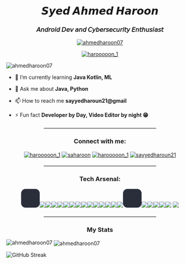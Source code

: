 <h1 align="center">𝙎𝙮𝙚𝙙 𝘼𝙝𝙢𝙚𝙙 𝙃𝙖𝙧𝙤𝙤𝙣</h1>
<h3 align="center">𝘈𝘯𝘥𝘳𝘰𝘪𝘥 𝘋𝘦𝘷 𝘢𝘯𝘥 𝘊𝘺𝘣𝘦𝘳𝘴𝘦𝘤𝘶𝘳𝘪𝘵𝘺 𝘌𝘯𝘵𝘩𝘶𝘴𝘪𝘢𝘴𝘵</h3>



<p align="center"> <a href="https://github.com/ryo-ma/github-profile-trophy"><img src="https://github-profile-trophy.vercel.app/?username=ahmedharoon07&theme=dracula" alt="ahmedharoon07" /></a> </p>

<p align="center"> <a href="https://twitter.com/harooooon_1" target="blank"><img src="https://img.shields.io/twitter/follow/harooooon_1?logo=twitter&style=for-the-badge" alt="harooooon_1" /></a> </p>

<p align="left"> <img src="https://komarev.com/ghpvc/?username=ahmedharoon07&label=Profile%20views&color=0e75b6&style=dracula" alt="ahmedharoon07" /> </p>

- 🌱 I’m currently learning **Java Kotlin, ML**

- 💬 Ask me about **Java, Python**

- 📫 How to reach me **sayyedharoun21@gmail**

- ⚡ Fun fact **Developer by Day, Video Editor by night 😁**

  
<hr style="width: 60%; border: 1px solid #eaeaea; margin: 20px auto;">
<h3 align="center">Connect with me:</h3>
<p align="center">
<a href="https://twitter.com/harooooon_1" target="blank"><img align="center" src="https://raw.githubusercontent.com/rahuldkjain/github-profile-readme-generator/master/src/images/icons/Social/twitter.svg" alt="harooooon_1" height="30" width="40" /></a>
<a href="https://linkedin.com/in/saharoon" target="blank"><img align="center" src="https://raw.githubusercontent.com/rahuldkjain/github-profile-readme-generator/master/src/images/icons/Social/linked-in-alt.svg" alt="saharoon" height="30" width="40" /></a>
<a href="https://instagram.com/harooooon_1" target="blank"><img align="center" src="https://raw.githubusercontent.com/rahuldkjain/github-profile-readme-generator/master/src/images/icons/Social/instagram.svg" alt="harooooon_1" height="30" width="40" /></a>
<a href="https://www.hackerrank.com/sayyedharoun21" target="blank"><img align="center" src="https://raw.githubusercontent.com/rahuldkjain/github-profile-readme-generator/master/src/images/icons/Social/hackerrank.svg" alt="sayyedharoun21" height="30" width="40" /></a>
</p>

<hr style="width: 60%; border: 1px solid #eaeaea; margin: 20px auto;">
<h3 align="Center">Tech Arsenal:</h3>
<p align="Center"> <a href="#"><img src="https://github.com/onemarc/tech-icons/blob/main/icons/androidstudio-dark.svg" width="50"></a><a href="#"><img src="https://github.com/onemarc/tech-icons/blob/main/icons/bash-dark.svg" width="50"></a><a href="#"><img src="https://github.com/onemarc/tech-icons/blob/main/icons/java-dark.svg" width="50"></a><a href="#"><img src="https://github.com/onemarc/tech-icons/blob/main/icons/python-dark.svg" width="50"></a><a href="#"><img src="https://github.com/onemarc/tech-icons/blob/main/icons/cpp-light.svg" width="50"></a><a href="#"><img src="https://github.com/onemarc/tech-icons/blob/main/icons/kotlin-dark.svg" width="50"></a><a href="#"><img src="https://github.com/onemarc/tech-icons/blob/main/icons/tensorflow-dark.svg" width="50"></a><a href="#"><img src="https://github.com/onemarc/tech-icons/blob/main/icons/mysql-dark.svg" width="50"></a><a href="#"><img src="https://github.com/onemarc/tech-icons/blob/main/icons/ubuntu.svg" width="50"></a><a href="#"><img src="https://github.com/onemarc/tech-icons/blob/main/icons/html.svg" width="50"></a><a href="#"><img src="https://github.com/onemarc/tech-icons/blob/main/icons/css.svg" width="50"></a><a href="#"><img src="https://github.com/onemarc/tech-icons/blob/main/icons/ps.svg" width="50"></a><a href="#"><img src="https://github.com/onemarc/tech-icons/blob/main/icons/illustrator.svg" width="50"></a><a href="#"><img src="https://github.com/onemarc/tech-icons/blob/main/icons/pr.svg" width="50"></a><a href="#"><img src="https://github.com/onemarc/tech-icons/blob/main/icons/blender-dark.svg" width="50"></a><a href="#"><img src="https://github.com/onemarc/tech-icons/blob/main/icons/vmware-dark.svg" width="50"></a><a href="#"><img src="https://github.com/onemarc/tech-icons/blob/main/icons/intellijidea-dark.svg" width="50"></a><a href="#"><img src="https://github.com/onemarc/tech-icons/blob/main/icons/pycharm-light.svg" width="50"></a><a href="#"><img src="https://github.com/onemarc/tech-icons/blob/main/icons/jetpackcompose-dark.svg" width="50"></a><a href="#"><img src="https://github.com/onemarc/tech-icons/blob/main/icons/materialui-dark.svg" width="50"></a><a href="#"><img src="https://github.com/onemarc/tech-icons/blob/main/icons/vscode-dark.svg" width="50"></a> <a href="#"><img src="https://github.com/onemarc/tech-icons/blob/main/icons/figma-light.svg" width="50"></a>  </p> 
<hr style="width: 60%; border: 1px solid #eaeaea; margin: 20px auto;">

<h3 align="center"> My Stats </h3>
<p><img align="left" src="https://github-readme-stats.vercel.app/api/top-langs?username=ahmedharoon07&show_icons=true&theme=synthwave&locale=en&layout=pie" alt="ahmedharoon07" /></p>

<p>&nbsp;<img align="center" src="https://github-readme-stats.vercel.app/api?username=ahmedharoon07&show_icons=true&theme=synthwave&locale=en" alt="ahmedharoon07" /></p>

<p href="https://git.io/streak-stats"><img src="https://streak-stats.demolab.com?user=AhmedHaroon07&theme=synthwave&hide_border=true&date_format=j%20M%5B%20Y%5D&card_height=200&hide_border=false" alt="GitHub Streak" /></p>



<script src="https://tryhackme.com/badge/3532417"></script>
